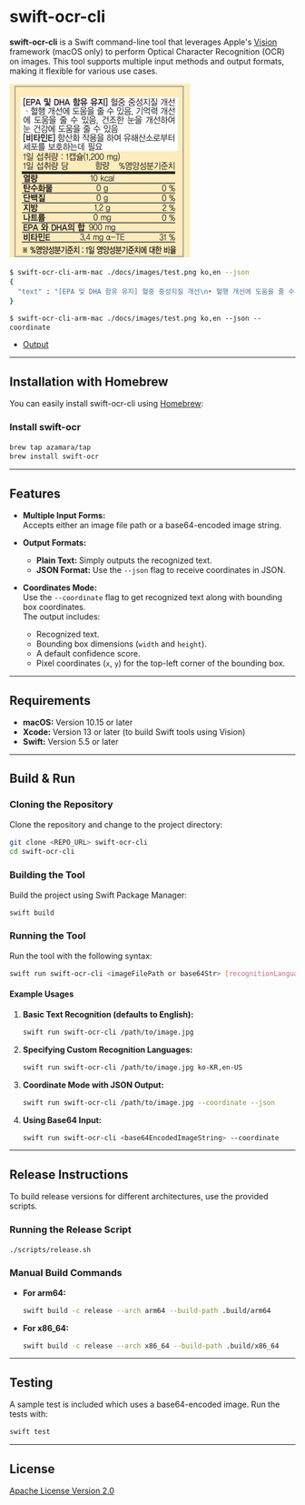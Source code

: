 # swift-ocr-cli

**swift-ocr-cli** is a Swift command-line tool that leverages Apple's [Vision](https://developer.apple.com/documentation/vision) framework (macOS only) to perform Optical Character Recognition (OCR) on images. This tool supports multiple input methods and output formats, making it flexible for various use cases.

![](./docs/images/test.png)

```bash
$ swift-ocr-cli-arm-mac ./docs/images/test.png ko,en --json
{
  "text" : "[EPA 및 DHA 함유 유지] 혈중 중성지질 개선\n• 혈행 개선에 도움을 줄 수 있음, 기억력 개선\n에 동장에 도수 있 수 건조한 눈을 개선하여\n[비타민트 항산화 작용을 하여 유해산소로부터\n세포를 보호하는데 필요\n1일 섭취량 : 1캡슐(1,200 mg)\n1일 섭취량 당\n함량\n%영양성분기준치\n열량\n10 kcal\n탄수화물\n0 g\n단백질\n지방\n0 g\n1.2 g\n나트륨\n0 mg\nEPA 와 DHA의 합 900 mg\n비타민E\n3.4 mg a-TE\n0 %\n0 %\n2%\n0 %\n31 %\n※ %영양성분기준치 : 1일 영양성분기준치에 대한 비율"
}
```

```
$ swift-ocr-cli-arm-mac ./docs/images/test.png ko,en --json --coordinate
```

- [Output](./docs//output.json)

---

## Installation with Homebrew

You can easily install swift-ocr-cli using [Homebrew](https://brew.sh):

### Install swift-ocr

```bash
brew tap azamara/tap
brew install swift-ocr
```

---

## Features

- **Multiple Input Forms:**  
  Accepts either an image file path or a base64-encoded image string.

- **Output Formats:**  
  - **Plain Text:** Simply outputs the recognized text.  
  - **JSON Format:** Use the `--json` flag to receive coordinates in JSON.

- **Coordinates Mode:**  
  Use the `--coordinate` flag to get recognized text along with bounding box coordinates.  
  The output includes:
  - Recognized text.
  - Bounding box dimensions (`width` and `height`).
  - A default confidence score.
  - Pixel coordinates (`x`, `y`) for the top-left corner of the bounding box.

---

## Requirements

- **macOS:** Version 10.15 or later
- **Xcode:** Version 13 or later (to build Swift tools using Vision)
- **Swift:** Version 5.5 or later

---

## Build & Run

### Cloning the Repository

Clone the repository and change to the project directory:

```bash
git clone <REPO_URL> swift-ocr-cli
cd swift-ocr-cli
```

### Building the Tool

Build the project using Swift Package Manager:

```bash
swift build
```

### Running the Tool

Run the tool with the following syntax:

```bash
swift run swift-ocr-cli <imageFilePath or base64Str> [recognitionLanguages] [--coordinate] [--json]
```

#### Example Usages

1. **Basic Text Recognition (defaults to English):**

    ```bash
    swift run swift-ocr-cli /path/to/image.jpg
    ```

2. **Specifying Custom Recognition Languages:**

    ```bash
    swift run swift-ocr-cli /path/to/image.jpg ko-KR,en-US
    ```

3. **Coordinate Mode with JSON Output:**

    ```bash
    swift run swift-ocr-cli /path/to/image.jpg --coordinate --json
    ```

4. **Using Base64 Input:**

    ```bash
    swift run swift-ocr-cli <base64EncodedImageString> --coordinate
    ```

---

## Release Instructions

To build release versions for different architectures, use the provided scripts.

### Running the Release Script

```bash
./scripts/release.sh
```

### Manual Build Commands

- **For arm64:**

    ```bash
    swift build -c release --arch arm64 --build-path .build/arm64
    ```

- **For x86_64:**

    ```bash
    swift build -c release --arch x86_64 --build-path .build/x86_64
    ```

---

## Testing

A sample test is included which uses a base64-encoded image. Run the tests with:

```bash
swift test
```

---

## License

[Apache License Version 2.0](./LICENSE)
